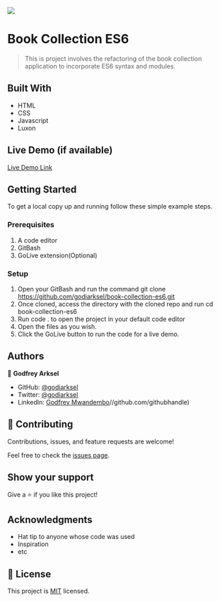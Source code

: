 ![](https://img.shields.io/badge/Microverse-blueviolet)

# Book Collection ES6

> This is project involves the refactoring of the book collection application to incorporate ES6 syntax and modules.


## Built With

- HTML
- CSS
- Javascript
- Luxon

## Live Demo (if available)

[Live Demo Link](https://godiarksel.github.io/book-collection-es6/)


## Getting Started

To get a local copy up and running follow these simple example steps.

### Prerequisites
1. A code editor
2. GitBash
3. GoLive extension(Optional)

### Setup
1. Open your GitBash and run the command git clone https://github.com/godiarksel/book-collection-es6.git
2. Once cloned, access the directory with the cloned repo and run cd book-collection-es6
3. Run code . to open the project in your default code editor
4. Open the files as you wish.
5. Click the GoLive button to run the code for a live demo.

## Authors

👤 **Godfrey Arksel**

- GitHub: [@godiarksel](https://github.com/githubhandle)
- Twitter: [@godiarksel](https://twitter.com/twitterhandle)
- LinkedIn: [Godfrey Mwandembo](https://linkedin.com/in/godfrey-mwandembo-045667127/)//github.com/githubhandle)

## 🤝 Contributing

Contributions, issues, and feature requests are welcome!

Feel free to check the [issues page](https://github.com/godiarksel/book-collection-es6/issues).

## Show your support

Give a ⭐️ if you like this project!

## Acknowledgments

- Hat tip to anyone whose code was used
- Inspiration
- etc

## 📝 License

This project is [MIT](./MIT.md) licensed.
